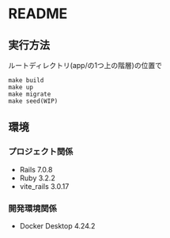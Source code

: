 # README

## 実行方法

ルートディレクトリ(app/の1つ上の階層)の位置で

```
make build
make up
make migrate
make seed(WIP)
```

## 環境

### プロジェクト関係
- Rails 7.0.8
- Ruby 3.2.2
- vite_rails 3.0.17

### 開発環境関係
- Docker Desktop 4.24.2
